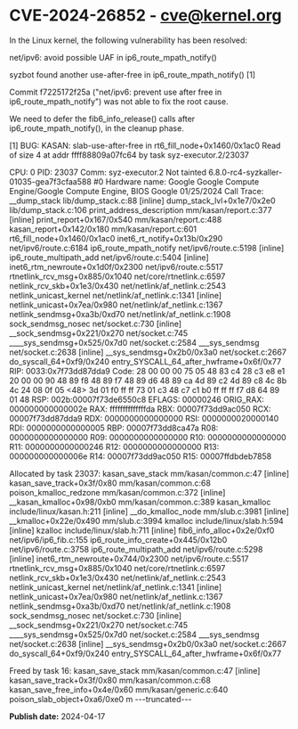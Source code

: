 # CVE-2024-26852 - cve@kernel.org

In the Linux kernel, the following vulnerability has been resolved:

net/ipv6: avoid possible UAF in ip6_route_mpath_notify()

syzbot found another use-after-free in ip6_route_mpath_notify() [1]

Commit f7225172f25a ("net/ipv6: prevent use after free in
ip6_route_mpath_notify") was not able to fix the root cause.

We need to defer the fib6_info_release() calls after
ip6_route_mpath_notify(), in the cleanup phase.

[1]
BUG: KASAN: slab-use-after-free in rt6_fill_node+0x1460/0x1ac0
Read of size 4 at addr ffff88809a07fc64 by task syz-executor.2/23037

CPU: 0 PID: 23037 Comm: syz-executor.2 Not tainted 6.8.0-rc4-syzkaller-01035-gea7f3cfaa588 #0
Hardware name: Google Google Compute Engine/Google Compute Engine, BIOS Google 01/25/2024
Call Trace:
 <TASK>
  __dump_stack lib/dump_stack.c:88 [inline]
  dump_stack_lvl+0x1e7/0x2e0 lib/dump_stack.c:106
  print_address_description mm/kasan/report.c:377 [inline]
  print_report+0x167/0x540 mm/kasan/report.c:488
  kasan_report+0x142/0x180 mm/kasan/report.c:601
 rt6_fill_node+0x1460/0x1ac0
  inet6_rt_notify+0x13b/0x290 net/ipv6/route.c:6184
  ip6_route_mpath_notify net/ipv6/route.c:5198 [inline]
  ip6_route_multipath_add net/ipv6/route.c:5404 [inline]
  inet6_rtm_newroute+0x1d0f/0x2300 net/ipv6/route.c:5517
  rtnetlink_rcv_msg+0x885/0x1040 net/core/rtnetlink.c:6597
  netlink_rcv_skb+0x1e3/0x430 net/netlink/af_netlink.c:2543
  netlink_unicast_kernel net/netlink/af_netlink.c:1341 [inline]
  netlink_unicast+0x7ea/0x980 net/netlink/af_netlink.c:1367
  netlink_sendmsg+0xa3b/0xd70 net/netlink/af_netlink.c:1908
  sock_sendmsg_nosec net/socket.c:730 [inline]
  __sock_sendmsg+0x221/0x270 net/socket.c:745
  ____sys_sendmsg+0x525/0x7d0 net/socket.c:2584
  ___sys_sendmsg net/socket.c:2638 [inline]
  __sys_sendmsg+0x2b0/0x3a0 net/socket.c:2667
 do_syscall_64+0xf9/0x240
 entry_SYSCALL_64_after_hwframe+0x6f/0x77
RIP: 0033:0x7f73dd87dda9
Code: 28 00 00 00 75 05 48 83 c4 28 c3 e8 e1 20 00 00 90 48 89 f8 48 89 f7 48 89 d6 48 89 ca 4d 89 c2 4d 89 c8 4c 8b 4c 24 08 0f 05 <48> 3d 01 f0 ff ff 73 01 c3 48 c7 c1 b0 ff ff ff f7 d8 64 89 01 48
RSP: 002b:00007f73de6550c8 EFLAGS: 00000246 ORIG_RAX: 000000000000002e
RAX: ffffffffffffffda RBX: 00007f73dd9ac050 RCX: 00007f73dd87dda9
RDX: 0000000000000000 RSI: 0000000020000140 RDI: 0000000000000005
RBP: 00007f73dd8ca47a R08: 0000000000000000 R09: 0000000000000000
R10: 0000000000000000 R11: 0000000000000246 R12: 0000000000000000
R13: 000000000000006e R14: 00007f73dd9ac050 R15: 00007ffdbdeb7858
 </TASK>

Allocated by task 23037:
  kasan_save_stack mm/kasan/common.c:47 [inline]
  kasan_save_track+0x3f/0x80 mm/kasan/common.c:68
  poison_kmalloc_redzone mm/kasan/common.c:372 [inline]
  __kasan_kmalloc+0x98/0xb0 mm/kasan/common.c:389
  kasan_kmalloc include/linux/kasan.h:211 [inline]
  __do_kmalloc_node mm/slub.c:3981 [inline]
  __kmalloc+0x22e/0x490 mm/slub.c:3994
  kmalloc include/linux/slab.h:594 [inline]
  kzalloc include/linux/slab.h:711 [inline]
  fib6_info_alloc+0x2e/0xf0 net/ipv6/ip6_fib.c:155
  ip6_route_info_create+0x445/0x12b0 net/ipv6/route.c:3758
  ip6_route_multipath_add net/ipv6/route.c:5298 [inline]
  inet6_rtm_newroute+0x744/0x2300 net/ipv6/route.c:5517
  rtnetlink_rcv_msg+0x885/0x1040 net/core/rtnetlink.c:6597
  netlink_rcv_skb+0x1e3/0x430 net/netlink/af_netlink.c:2543
  netlink_unicast_kernel net/netlink/af_netlink.c:1341 [inline]
  netlink_unicast+0x7ea/0x980 net/netlink/af_netlink.c:1367
  netlink_sendmsg+0xa3b/0xd70 net/netlink/af_netlink.c:1908
  sock_sendmsg_nosec net/socket.c:730 [inline]
  __sock_sendmsg+0x221/0x270 net/socket.c:745
  ____sys_sendmsg+0x525/0x7d0 net/socket.c:2584
  ___sys_sendmsg net/socket.c:2638 [inline]
  __sys_sendmsg+0x2b0/0x3a0 net/socket.c:2667
 do_syscall_64+0xf9/0x240
 entry_SYSCALL_64_after_hwframe+0x6f/0x77

Freed by task 16:
  kasan_save_stack mm/kasan/common.c:47 [inline]
  kasan_save_track+0x3f/0x80 mm/kasan/common.c:68
  kasan_save_free_info+0x4e/0x60 mm/kasan/generic.c:640
  poison_slab_object+0xa6/0xe0 m
---truncated---

**Publish date:** 2024-04-17
